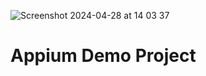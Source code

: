 
![Screenshot 2024-04-28 at 14 03 37](https://github.com/AlkaChaudhary/AppiumDemoProject/assets/87438786/98deeaf1-ed48-44d3-ad4c-ab62fd6bb603)

# Appium Demo Project
